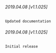 

###### 2019.04.08 [v1.1.025]

```
Updated documentation
```


###### 2019.04.08 [v1.1.025]

```
Initial release
```
